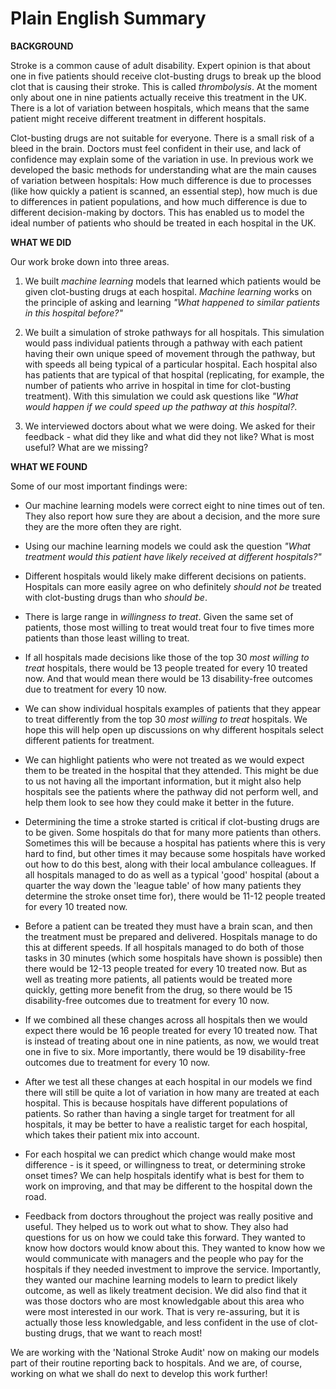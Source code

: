 # Plain English Summary

**BACKGROUND**

Stroke is a common cause of adult disability. Expert opinion is that about one in five patients should receive clot-busting drugs to break up the blood clot that is causing their stroke. This is called *thrombolysis*. At the moment only about one in nine patients actually receive this treatment in the UK. There is a lot of variation between hospitals, which means that the same patient might receive different treatment in different hospitals. 

Clot-busting drugs are not suitable for everyone. There is a small risk of a bleed in the brain. Doctors must feel confident in their use, and lack of confidence may explain some of the variation in use. In previous work we developed the basic methods for understanding what are the main causes of variation between hospitals: How much difference is due to processes (like how quickly a patient is scanned, an essential step), how much is due to differences in patient populations, and how much difference is due to different decision-making by doctors. This has enabled us to model the ideal number of patients who should be treated in each hospital in the UK.

**WHAT WE DID**

Our work broke down into three areas.

1. We built *machine learning* models that learned which patients would be given clot-busting drugs at each hospital. *Machine learning* works on the principle of asking and learning *"What happened to similar patients in this hospital before?"* 

2. We built a simulation of stroke pathways for all hospitals. This simulation would pass individual patients through a pathway with each patient having their own unique speed of movement through the pathway, but with speeds all being typical of a particular hospital. Each hospital also has patients that are typical of that hospital (replicating, for example, the number of patients who arrive in hospital in time for clot-busting treatment). With this simulation we could ask questions like *"What would happen if we could speed up the pathway at this hospital?*.

3. We interviewed doctors about what we were doing. We asked for their feedback - what did  they like and what did they not like? What is most useful? What are we missing?


**WHAT WE FOUND**

Some of our most important findings were:

* Our machine learning models were correct eight to nine times out of ten. They also report how sure they are about a decision, and the more sure they are the more often they are right.

* Using our machine learning models we could ask the question *"What treatment would this patient have likely received at different hospitals?"*

* Different hospitals would likely make different decisions on patients. Hospitals can more easily agree on who definitely *should not be* treated with clot-busting drugs than who *should be*.

* There is large range in *willingness to treat*. Given the same set of patients, those most willing to treat would treat four to five times more patients than those least willing to treat.

* If all hospitals made decisions like those of the top 30 *most willing to treat* hospitals, there would be 13 people treated for every 10 treated now. And that would mean there would be 13 disability-free outcomes due to treatment for every 10 now.

* We can show individual hospitals examples of patients that they appear to treat differently from the top 30 *most willing to treat* hospitals. We hope this will help open up discussions on why different hospitals select different patients for treatment.

* We can highlight patients who were not treated as we would expect them to be treated in the hospital that they attended. This might be due to us not having all the important information, but it might also help hospitals see the patients where the pathway did not perform well, and help them look to see how they could make it better in the future.

* Determining the time a stroke started is critical if clot-busting drugs are to be given. Some hospitals do that for many more patients than others. Sometimes this will be because a hospital has patients where this is very hard to find, but other times it may because some hospitals have worked out how to do this best, along with their local ambulance colleagues. If all hospitals managed to do as well as a typical 'good' hospital (about a quarter the way down the 'league table' of how many patients they determine the stroke onset time for), there would be 11-12 people treated for every 10 treated now.

* Before a patient can be treated they must have a brain scan, and then the treatment must be prepared and delivered. Hospitals manage to do this at different speeds. If all hospitals managed to do both of those tasks in 30 minutes (which some hospitals have shown is possible) then there would be 12-13 people treated for every 10 treated now. But as well as treating more patients, all patients would be treated more quickly, getting more benefit from the drug, so there would be 15 disability-free outcomes due to treatment for every 10 now.

* If we combined all these changes across all hospitals then we would expect there would be 16 people treated for every 10 treated now. That is instead of treating about one in nine patients, as now, we would treat one in five to six. More importantly, there would be 19 disability-free outcomes due to treatment for every 10 now.

* After we test all these changes at each hospital in our models we find there will still be quite a lot of variation in how many are treated at each hospital. This is because hospitals have different populations of patients. So rather than having a single target for treatment for all hospitals, it may be better to have a realistic target for each hospital, which takes their patient mix into account.

* For each hospital we can predict which change would make most difference - is it speed, or willingness to treat, or determining stroke onset times? We can help hospitals identify what is best for them to work on improving, and that may be different to the hospital down the road.

* Feedback from doctors throughout the project was really positive and useful. They helped us to work out what to show. They also had questions for us on how we could take this forward. They wanted to know how doctors would know about this. They wanted to know how we would communicate with managers and the people who pay for the hospitals if they needed investment to improve the service. Importantly, they wanted our machine learning models to learn to predict likely outcome, as well as likely treatment decision. We did also find that it was those doctors who are most knowledgable about this area who were most interested in our work. That is very re-assuring, but it is actually those less knowledgable, and less confident in the use of clot-busting drugs, that we want to reach most!

We are working with the 'National Stroke Audit' now on making our models part of their routine reporting back to hospitals. And we are, of course, working on what we shall do next to develop this work further!

